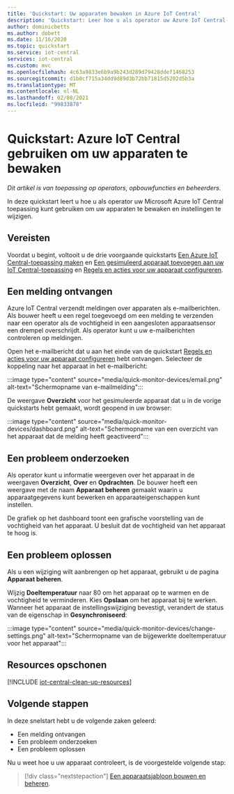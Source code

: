 ```yaml
---
title: 'Quickstart: Uw apparaten bewaken in Azure IoT Central'
description: 'Quickstart: Leer hoe u als operator uw Azure IoT Central-toepassing kunt gebruiken om uw apparaten te bewaken.'
author: dominicbetts
ms.author: dobett
ms.date: 11/16/2020
ms.topic: quickstart
ms.service: iot-central
services: iot-central
ms.custom: mvc
ms.openlocfilehash: 4c63a9833e6b9a9b243d289d79428ddef1468253
ms.sourcegitcommit: d1b0cf715a34dd9d89d3b72bb71815d5202d5b3a
ms.translationtype: MT
ms.contentlocale: nl-NL
ms.lasthandoff: 02/08/2021
ms.locfileid: "99833878"
---
```

# <a name="quickstart-use-azure-iot-central-to-monitor-your-devices"></a>Quickstart: Azure IoT Central gebruiken om uw apparaten te bewaken

*Dit artikel is van toepassing op operators, opbouwfuncties en beheerders.*

In deze quickstart leert u hoe u als operator uw Microsoft Azure IoT Central toepassing kunt gebruiken om uw apparaten te bewaken en instellingen te wijzigen.

## <a name="prerequisites"></a>Vereisten

Voordat u begint, voltooit u de drie voorgaande quickstarts [Een Azure IoT Central-toepassing maken](./quick-deploy-iot-central.md) en [Een gesimuleerd apparaat toevoegen aan uw IoT Central-toepassing](./quick-create-simulated-device.md) en [Regels en acties voor uw apparaat configureren](quick-configure-rules.md).

## <a name="receive-a-notification"></a>Een melding ontvangen

Azure IoT Central verzendt meldingen over apparaten als e-mailberichten. Als bouwer heeft u een regel toegevoegd om een ​​melding te verzenden naar een operator als de vochtigheid in een aangesloten apparaatsensor een drempel overschrijdt. Als operator kunt u uw e-mailberichten controleren op meldingen.

Open het e-mailbericht dat u aan het einde van de quickstart [Regels en acties voor uw apparaat configureren](quick-configure-rules.md) hebt ontvangen. Selecteer de koppeling naar het apparaat in het e-mailbericht:

:::image type="content" source="media/quick-monitor-devices/email.png" alt-text="Schermopname van e-mailmelding":::

De weergave **Overzicht** voor het gesimuleerde apparaat dat u in de vorige quickstarts hebt gemaakt, wordt geopend in uw browser:

:::image type="content" source="media/quick-monitor-devices/dashboard.png" alt-text="Schermopname van een overzicht van het apparaat dat de melding heeft geactiveerd":::

## <a name="investigate-an-issue"></a>Een probleem onderzoeken

Als operator kunt u informatie weergeven over het apparaat in de weergaven **Overzicht**, **Over** en **Opdrachten**. De bouwer heeft een weergave met de naam **Apparaat beheren** gemaakt waarin u apparaatgegevens kunt bewerken en apparaateigenschappen kunt instellen.

De grafiek op het dashboard toont een grafische voorstelling van de vochtigheid van het apparaat. U besluit dat de vochtigheid van het apparaat te hoog is.

## <a name="remediate-an-issue"></a>Een probleem oplossen

Als u een wijziging wilt aanbrengen op het apparaat, gebruikt u de pagina **Apparaat beheren**.

Wijzig **Doeltemperatuur** naar 80 om het apparaat op te warmen en de vochtigheid te verminderen. Kies **Opslaan** om het apparaat bij te werken. Wanneer het apparaat de instellingswijziging bevestigt, verandert de status van de eigenschap in **Gesynchroniseerd**:

:::image type="content" source="media/quick-monitor-devices/change-settings.png" alt-text="Schermopname van de bijgewerkte doeltemperatuur voor het apparaat":::

## <a name="clean-up-resources"></a>Resources opschonen

[!INCLUDE [iot-central-clean-up-resources](../../../includes/iot-central-clean-up-resources.md)]

## <a name="next-steps"></a>Volgende stappen

In deze snelstart hebt u de volgende zaken geleerd:

* Een melding ontvangen
* Een probleem onderzoeken
* Een probleem oplossen

Nu u weet hoe u uw apparaat controleert, is de voorgestelde volgende stap:

> [!div class="nextstepaction"]
> [Een apparaatsjabloon bouwen en beheren](howto-set-up-template.md).
